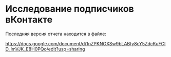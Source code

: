 Исследование подписчиков вКонтакте
=================================

Последняя версия отчета находится в файле:

https://docs.google.com/document/d/1nZPKNGXSw9bLABty8cY5ZdcKuFCID_lmVJK_E8H0PQo/edit?usp=sharing